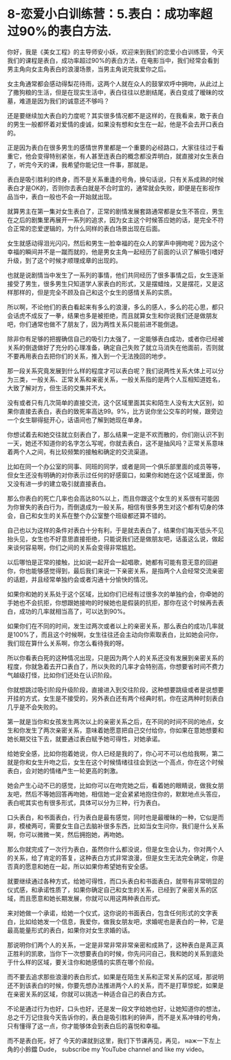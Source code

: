 # 8-恋爱小白训练营：5.表白：成功率超过90%的表白方法.

你好，我是《美女工程》的主导师安小妖，欢迎来到我们的恋爱小白训练营，今天我们的课程是表白，成功率超过90%的表白方法，在电影当中，我们经常会看到男主角向女主角表白的浪漫场景，当男主角说完我爱你之后。

女主角通常都会感动得梨花待雨，这两个人就在众人的鼓掌欢呼中拥吻，从此过上了撒狗粮的生活，但是在现实生活中，表白往往以悲剧结尾，表白变成了暧昧的坟墓，难道是因为我们的诚意还不够吗？

还是要继续加大表白的力度呢？其实很多情况都不是这样的，在我看来，敢于表白的男生一般都怀着对爱情的虔诚，如果没有想和女生在一起，他是不会去开口表白的。

正是因为表白在很多男生的感情世界里都是一个重要的必经路口，大家往往过于看重它，他会变得特别紧张，有人甚至连表白的概念都没弄明白，就直接对女生表白了，听完今天的课，我希望你能记住一件事，那就是。

表白是吸引胜利的终身，而不是关系重逢的号角，换句话说，只有关系成熟的时候表白才是OK的，否则你去表白就是不合时宜的，通常就会失败，即便是在影视作品当中，表白一般也不会一开始就出现。

就算男主在第一集对女生表白了，正常的剧情发展套路通常都是女生不答应，男生在之后的剧集里再展开一系列的追求，因为女主这个时候答应她的话，是完全不符合正常的恋爱逻辑的，为什么同样的表白场景出现在后面。

女生就感动得泪光闪闪，然后和男生一脸幸福的在众人的掌声中拥吻呢？因为这个幸福的瞬间并不是一蹴而就的，他是男女主角一起经历了前面的认识了解吸引嗜好升级，到了这个时候才顺理成章的出现的。

也就是说剧情当中发生了一系列的事情，他们共同经历了很多事情之后，女生逐渐接受了男生，很多男生只知道学人家表白的形式，又是摆蜡烛，又是摆花，又是这样那样的，但是完全不顾及自己和这个女生的感情关系的实质。

所以啊，不论他们的表白看起来有多么的浪漫，多么的感人，多么的花心思，都只会话虎不成反了一拳，结果也多是被拒绝，而且就算女生和你说我们还是做朋友吧，你们通常也做不了朋友了，因为两性关系只能前进不能倒退。

除非你有足够的把握确信自己的吸引力太强了，一定能够表白成功，或者你已经被关系的倒退做好了充分的心理准备，确定自己失败了就立马消失在他面前，否则就不要再用表白去把你们的关系，推入到一个无法挽回的地步。

那一段关系究竟发展到什么样的程度才可以表白呢？我们说两性关系大体上可以分为三类，一般关系、正常关系和亲密关系，一般关系指的是两个人互相知道姓名，大致了解对方，但生活的交集并不大。

没有或者只有几次简单的直接交流，这个区域里面其实和陌生人没有太大区别，如果你直接去表白，表白的致死率高达99。9%，比方说你坐公交车的时候，跟旁边一个女生聊得挺开心，话语间也了解到她现在单身。

你想试着去和她交往就立刻表白了，那么结果一定是不欢而散的，你们刚认识不到一天，她还不知道你的名字怎么写呢，你就去表白，这不是抽风吗？正常关系意味着两个人之间，有比较频繁的接触和确定的交流渠道。

比如在同一个办公室的同事、同班的同学，或者是同一个俱乐部里面的成员等等，但女生还没有明确的对你表示过任何的好感窗口，如果你和她在这个区域里面，你又没有进一步的建立吸引就直接表白。

那么你表白的死亡几率也会高达80%以上，而且你跟这个女生的关系很有可能因为你冒失的表白行为，而倒退成为一般关系，相信有很多男生对这个都有切身的体会，自己和女生的关系在整个办公室整个班级都还算不错的。

自己也以为这样的条件对表白十分有利，于是就去表白了，结果你们每天低头不见抬头见，女生也不好意思直接拒绝，只能说我们还是做朋友吧，话虽这么说，做起来谈何容易啊，你们之间的关系会变得非常尴尬。

以后哪怕是正常的接触，比如说一起开会一起唱歌，她都有可能有意无意的回避你，你也能够感觉得到，最后我们来说一下亲密关系，是指两个人会经常交流亲密的话题，并且经常单独约会或者沟通十分愉快的情况。

如果你和她的关系处于这个区域，比如你们已经有过很多次的单独约会，你牵她的手她也不会抗拒，你想跟她接吻的时候她也是假装的抗拒，那你在这个时候再去表白，成功的几率就相当高了，可以达到90%。

如果你们在不同的时间，发生过两次或者以上的亲密关系，那么表白的成功几率就是100%了，而且这个时候啊，女生往往还会主动向你索取表白，比如她会问你，我们现在算什么关系啊，你怎么看待我的呀。

所以你看表白死的这种情况出现，只是因为两个人的关系还没有发展到亲密关系的程度，你就急着去开口表白了，所以失败的几率才会特别高，你想要省时间不费力气越级打怪，比如你们还处在认识阶段。

你就想跳过吸引阶段升级阶段，直接进入到交往阶段，这种想要跳级或者是说想要开挂的方式，女生是不接受的，另外表白还有两个经典时机，你在这两种时刻表白几乎是不会失败的。

第一就是当你和女孩发生两次以上的亲密关系之后，在不同的时间不同的地点，女生和你发生了两次亲密关系，意味着她愿意把自己交付给你，你如果在意她想要和她长期交往下去，就要通过表白赋予她可得性，对她承诺。

给她安全感，比如你抱着她说，你人已经是我的了，你心可不可以也给我啊，第二就是你和女生升吻之后，女生在这个时候情绪往往会到达一个高点，你在这个时候表白，会对她的情绪产生一轮更高的刺激。

她会产生心动不已的感觉，比如你可以在吻完她之后，看着她的眼睛说，做我女朋友吧，然后不等她回答再吻她，相信她一定会紧紧地抱住你的，默默地点头答应，表白呢其实也有很多形式，具体可以分为三种，行为表白。

口头表白，和书面表白，行为表白是最有感觉，同时也是最暧昧的一种，它似是而非，模棱两可，需要女生自己去脑补很多东西，比如当女生问你，我们是什么关系啊，你可以微微一笑，然后拥抱她，再吻她。

那么你就完成了一次行为表白，虽然你什么都没说，但是女生会认为，你对两个人的关系，给了肯定的答复，这种表白方式非常浪漫，但是女生无法完全确定，你是否真的愿意和她在一起，所以如果你希望她有安全感。

就要继续通过各种方式，给她可得性，而口头表白和书面表白，就带有非常明显的仪式感，和承诺性质了，如果你确定自己和女生的关系，已经到了亲密关系的区域，而且愿意和她长期发展，你就可以用这两种表白形式。

来对她做一个承诺，给她一个仪式，这你说的书面表白，包含任何形式的文字表白，比如给她发一个信息，我爱你，做我女朋友吧，求婚呢也是表白的一种，它是最高能量形式的表白，如果你对女生求婚的话。

那说明你们两个人的关系，一定是非常非常非常亲密和成熟了，这种表白是真正真正胜利的凯歌，当你下一次想要表白的时候，你先问问自己，我和她的关系到底处于什么样的区域，要关注你和她感情的实质在哪个阶段。

而不要去追求那些浪漫的表白形式，如果是在陌生关系和正常关系的区域，那说明还不到该表白的时候，你要先想办法推进两个人的关系，而不是打草惊蛇，如果是在亲密关系的区域，你就可以挑选一种适合自己的表白方式。

不论是通过行为也好，口头也好，还是发一段文字给她也好，让她知道你的想法，总之千万记住我今天告诉你的，表白是吸引胜利的钟声，而不是关系冲锋的号角，只有懂得了这一点，你才能够体会到表白后的喜悦和幸福。

而不是表白死，好了 今天的课就到这里，我们下节课再见，再见， наж一下左上角的小鈴鐺 Dude， subscribe my YouTube channel and like my video。

